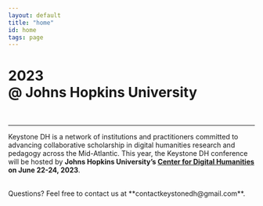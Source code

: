 ```yaml
---
layout: default
title: "home"
id: home
tags: page
---
```


# 2023<br/>@ Johns Hopkins University <br/>
 

<br/>

---

Keystone DH is a network of institutions and practitioners committed to advancing collaborative scholarship in digital humanities research and pedagogy across the Mid-Atlantic. This year, the Keystone DH conference will be hosted by **Johns Hopkins University’s [Center for Digital Humanities](https://cdh.jhu.edu) on June 22-24, 2023**.

<br/>
Questions? Feel free to contact us at **contactkeystonedh@gmail.com**. 

<br/>
